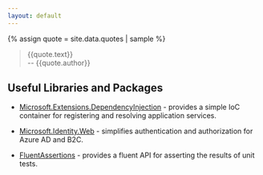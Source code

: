 ```yaml
---
layout: default
---
```


{% assign quote = site.data.quotes | sample %}
> {{quote.text}}  
>-- {{quote.author}}

## Useful Libraries and Packages

- [Microsoft.Extensions.DependencyInjection](https://github.com/dotnet/runtime/blob/main/src/libraries/Microsoft.Extensions.DependencyInjection/README.md) - provides a simple IoC container for registering and resolving application services.

- [Microsoft.Identity.Web](/libs/microsoft-identity-web.html) - simplifies authentication and authorization for Azure AD and B2C.

- [FluentAssertions](https://fluentassertions.com/) - provides a fluent API for asserting the results of unit tests.